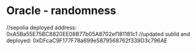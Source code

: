 # Oracle - randomness

//sepolia deployed address: 0xA5Ba55E75BC8820EE08B77b05A8702ef181181c1
//updated subId and deployed: 0xDFcaC9F177F78a699e5879568762f339D3c796AE
